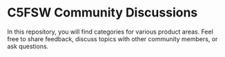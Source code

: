 # C5FSW Community Discussions

In this repository, you will find categories for various product areas. Feel free to share feedback, discuss topics with other community members, or ask questions.
